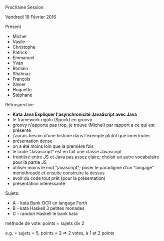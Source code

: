 Prochaine Session

Vendredi 19 Février 2016

Présent
- Michel
- Vasile
- Christophe
- Patrick
- Emmanuel
- Yvan
- Romain
- Shahnaz
- François
- Xavier
- Huguette
- Stéphane

Rétrospective
- **Kata Java Expliquer l'asynchronicité JavaScript avec Java**
- le framework rigolo (Spock) en groovy
- groovy n'apporte pas trop, je trouve (Michel) par rapport a ce qui est présenté
- j'aurais besoin d'une histoire dans l'exemple plutôt que inner/outer
- présentation dense
- on a été moins loin que la première fois
- le code "Javascript" est en fait une classe Javascript
- frontière entre JS et Java pas assez claire; choisir un autre vocabulaire pour la partie JS
- utiliser moins le mot "javascript"; poser le paradigme d'un "langage" monothreadé et ensuite construire la dessus
- avoir du code tout prêt (pour la présentation)
- présentation intéressante  

Sujets:
- A - kata Bank OCR en langage Forth
- B - kata Haskell 3 petites monades
- C - randori Haskell le bank kata


méthode de vote:
points = sujets div 2

e.g. = sujets = 5, points = 2 => 2 votes, à 1 et 2 points
